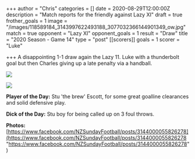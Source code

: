 +++
author = "Chris"
categories = []
date = 2020-08-29T12:00:00Z
description = "Match reports for the friendly against Lazy XI"
draft = true
frother_goals = 1
image = "/images/118589184_3143997622493188_3077032366144901349_ow.jpg"
match = true
opponent = "Lazy XI"
opponent_goals = 1
result = "Draw"
title = "2020 Season - Game 14"
type = "post"
[[scorers]]
goals = 1
scorer = "Luke"

+++
A disappointing 1-1 draw again the Lazy 11. Luke with a thunderbolt goal but then Charles giving up a late penalty via a handball.

![](/images/118290441_3143997445826539_6634291779400765140_o.jpg)

![](/images/118649220_3143997552493195_7216506147707028397_o.jpg)

**Player of the Day:** Stu 'the brew' Escott, for some great goalline clearances and solid defensive play.

**Dick of the Day:** Stu boy for being called up on 3 foul throws.

**Photos:** [https://www.facebook.com/NZSundayFootball/posts/3144000055826278](https://www.facebook.com/NZSundayFootball/posts/3144000055826278 "https://www.facebook.com/NZSundayFootball/posts/3144000055826278")